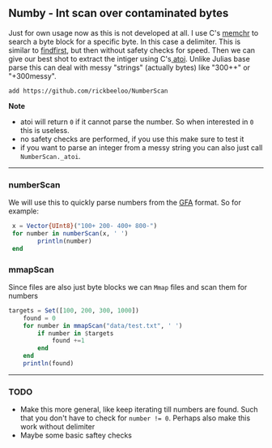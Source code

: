 ## Numby - Int scan over contaminated bytes
Just for own usage now as this is not developed at all. I use C's [memchr](https://cplusplus.com/reference/cstring/memchr/ "memchr") to search a byte block for a specific byte. In this case a delimiter. This is similar to [findfirst](https://github.com/JuliaLang/julia/blob/master/base/strings/search.jl#L15 "findfirst"), but then without safety checks for speed.  Then we can give our best shot to extract the intiger using C's[ atoi](https://cplusplus.com/reference/cstdlib/atoi/?kw=atoi " atoi"). Unlike Julias base parse this can deal with messy "strings" (actually bytes) like "300++" or "+300messy". 

`add https://github.com/rickbeeloo/NumberScan`

**Note**
- atoi will return `0` if it cannot parse the number. So when interested in `0` this is useless.
- no safety checks are performed, if you use this make sure to test it
- if you want to parse an integer from a messy string you can also just call `NumberScan._atoi`.

------------

### numberScan
We will use this to quickly parse numbers from the [GFA](http://gfa-spec.github.io/GFA-spec/GFA1.html "GFA") format. So for example:

```Julia
 x = Vector{UInt8}("100+ 200- 400+ 800-")  
 for number in numberScan(x, ' ')
        println(number)
 end
```

### mmapScan
Since files are also just byte blocks we can `Mmap` files and scan them for numbers
```Julia
targets = Set([100, 200, 300, 1000])
    found = 0
    for number in mmapScan("data/test.txt", ' ')
        if number in $targets 
            found +=1
        end
    end
    println(found)
```

---
### TODO
- Make this more general, like keep iterating till numbers are found. Such that you don't have to check for `number != 0`. Perhaps also make this work without delimiter
- Maybe some basic saftey checks
